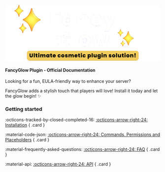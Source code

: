 ![FancyGlow](assets/banner.png "FancyGlow")

#### FancyGlow Plugin - Official Documentation

Looking for a fun, EULA-friendly way to enhance your server? 

FancyGlow adds a stylish touch that players will love! Install it today and let the glow begin! ✨

### Getting started

<div class="grid" markdown>

:octicons-tracked-by-closed-completed-16: [:octicons-arrow-right-24: Installation](installation.md)
{ .card }

:material-code-json: [:octicons-arrow-right-24: Commands, Permissions and Placeholders](utility.md)
{ .card }

:material-frequently-asked-questions: [:octicons-arrow-right-24: FAQ](faq.md)
{ .card }

:material-api: [:octicons-arrow-right-24: API](API.md)
{ .card }

</div>